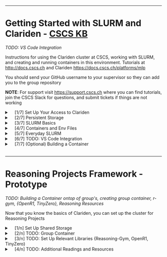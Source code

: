 
---
# Getting Started with SLURM and Clariden - [CSCS KB](https://docs.cscs.ch/clusters/clariden)
_TODO: VS Code Integration_

Instructions for using the Clariden cluster at CSCS, working with SLURM, and creating and running containers in this environment. Tutorials at http://docs.cscs.ch and Clariden https://docs.cscs.ch/platforms/mlp

You should send your GitHub username to your supervisor so they can add you to the group repository


**NOTE**: For support visit https://support.cscs.ch where you can find tutorials, join the CSCS Slack for questions, and submit tickets if things are not working


<details>
<summary>&nbsp;&nbsp;&nbsp;&nbsp;[1/7] Set Up Your Access to Clariden</summary>

[CSCS KB](https://confluence.cscs.ch/spaces/KB/pages/847904884/Debug+in+your+containers+with+IDEs)<br>Clariden is the supercomputer from CSCS that we mainly use

1. Check your e-mail for an invite, _"Invitation to Join CSCS"_, and complete registration

2. Wait until your account is manually confirmed, you should receive a second e-mail to setup your password and OTP (One-Time Password using an Authenticator App). Confirm your account by logging into [https://portal.cscs.ch](https://portal.cscs.ch)

3. Run the script for SSH key setup and connection to Clariden

    1. Pull the setup and configuration script
        ```bash
        curl -sL https://raw.githubusercontent.com/swiss-ai/reasoning_getting-started/main/{cscs-cl_setup.sh,user.env} -OO && chmod +x cscs-cl_setup.sh && ./cscs-cl_setup.sh
        ```

    2. Add to `user.env` your `WANDB_API_KEY`, `HF_TOKEN`, Git Credentials, and any other env variables
        - `LOCAL_GIT_SSH_KEYPATH` is the path to your local private Git SSH key, e.g. `$HOME/.ssh/GitKey` (**not** .pub), if you haven't done so, generate https://www.youtube.com/watch?v=DuMcXyQkj5g then add https://github.com/settings/ssh/new you can test it works with
            ```bash
            ssh -T git@github.com
            ```
            You may need to add the key to ssh config (replacing `<key_name>` (**not** .pub))
            ```bash
            echo -e "\nIdentityFile $HOME/.ssh/<key_name>" >> $HOME/.ssh/config
            ```
        - You can find your Git email at https://github.com/settings/emails if you want a private email select _'Keep my email addresses private'_ and use the email in the format `<ID>+<username>@users.noreply.github.com`

        **NOTE**: If you want to move `user.env`, make sure to run `./cscs-cl_setup.sh` again in the new directory

    3. To connect to Clariden simply run
        ```bash
        cscs-cl
        ```
        **NOTE**: Cluster SSH keys are valid for 24h, after which running `cscs-cl` will automatically generate new keys

    2. If you were able to login but suddenly get `Too many authentication failures` when logging into Clariden, you might have some deprecated keys in your ssh-agent. Try removing all ssh-agent identities (keys) and try again
       ```bash
       ssh-add -D
       cscs-cl
       ```

8. The preinstalled packages, like python, can be outdated and limiting. It's a good idea to work with your own miniconda environment

    1. Install miniconda by running the following commands, Clariden nodes use the `aarch64` ARM64bit architecture, meaning we can't use `x86_64` as is likely what your personal machine is running (you can check on linux using `uname -m`)<br>**NOTE**: Answer _"no"_ when prompted _"Do you wish to update your shell profile to automatically initialize conda?"_
       ```bash
       cd && wget https://repo.anaconda.com/miniconda/Miniconda3-latest-Linux-aarch64.sh
       bash ./Miniconda3-latest-Linux-aarch64.sh
       rm ./Miniconda3-latest-Linux-aarch64.sh
       ```
       To make conda available in your shell, run to add to your shell-rc, e.g. `$HOME/{.bashrc, .zshrc}`<br>If you picked a different path for conda than default `~/miniconda3`, change the path accordingly
       ```bash
       echo -e "\nsource ~/miniconda3/etc/profile.d/conda.sh" >> $HOME/.${SHELL##*/}rc
       source $HOME/.${SHELL##*/}rc
       ```
       You can manually enable and disable the conda env using `conda activate` and `conda deactivate`

       VS Code will usually handle auto-activation of conda envs, if you want a specific conda env automatically activated on CLI, run (replace `base` with `<env_name>` for another env)
       ```bash
       echo -e "\nconda activate base" >> $HOME/.${SHELL##*/}rc
       ```

    3. If your conda env (e.g. `base`) is activated you should see it in the context indicator of your terminal - `(base) [clariden][<user>@clariden-ln001 ~]$` You can now install any packages you need
       ```bash
       pip install --upgrade pip setuptools
       ...
       ```
</details>

<details>
<summary>&nbsp;&nbsp;&nbsp;&nbsp;[2/7] Persistent Storage</summary>

[CSCS KB](https://docs.cscs.ch/storage/filesystems)<br>Just connecting to Clariden via `cscs-cl` will give you a login node on `/users/$USER` with only 50GB of storage and should only be used for configuration files. Any files created during execution on a compute node (discussed later) will be lost once the session ends. For persistent storage, the Clariden cluster has two mounted storage partitions:
- `/iopsstor` is smaller and intended for faster, short-term access (3PB shared across all users)<br>Your personal scratch partition is on `/iopsstor/scratch/cscs/$USER` for easy access you can add a symbolic link to your home directory
    ```bash
    ln -s /iopsstor/scratch/cscs/$USER/ $HOME/scratch
    ```
- `/capstor` is slower but larger and intended for large files (150TB and 1M inodes(files)/user)<br>Your personal storage partition is on `/capstor/scratch/cscs/$USER`<br>**DO NOT** write to capstor from compute nodes during a job, always write to iopsstor. capstor is not meant for quick reading and writing of many files

**IMPORTANT: Files on `/iopsstor/scratch` and `/capstor/scratch` are cleaned after 30 days**, remove temporary files and transfer important data to group capstor (**NOT** personal capstor as discussed previously, will be discussed in 'Reasoning Projects Framework')

You can check your usage quota by logging into ela.cscs.ch (it currently doesn't work on Clariden)
```
ssh ela "quota"
```
</details>

<details>
<summary>&nbsp;&nbsp;&nbsp;&nbsp;[3/7] SLURM Basics</summary>

[CSCS KB](https://docs.cscs.ch/running/slurm)<br>Clariden uses SLURM to allocate and schedule compute resources across the cluster for efficient and fair usage among users. Example SLURM commands:

1. `sinfo -a -l`<br>Check available partitions (queues for jobs to run) and their nodes. `-a` show all partitions, `-l` in long format

2. **NOTE**: Never run compute-intensive jobs on the login node!

    For quick jobs
    ```bash
    srun --account=a-infra01 --time=01:00 -p debug --pty bash -c '<command>'
    ```
    `--account` is mandatory and can be checked in [CSCS Projects](https://portal.cscs.ch/projects) (infra01, infra01-0, infra01-1 for infra) or `id -Gn`<br>`--time=01:00` specifies runtime (1 minute, shorter jobs get priority)<br>`-p` specifies the partition (`debug` is usually for quick tests, max. 1h30min; else `normal`, max. 12h)<br>`--pty` starts an interactive session<br>`bash -c '<command>'` will run the subsequent command with bash

    You can get an interactive compute node for 1h30min (such as to process data)

    ```bash
    srun --account=a-infra01 -p debug --pty bash
    ```
    For experiments you should use `sbatch` (See [5/7])

3. To replace `srun --account=a-$(id -Gn) -p debug --pty` with a shorthand `sdebug` command run (``--container-writable`` allows you to write if in a container, discussed in [4/7])
    ```bash
    echo -e "\nalias sdebug='srun --account=a-\$(id -Gn) -p debug --pty --container-writable \"\$@\"'" >> $HOME/.${SHELL##*/}rc && source $HOME/.${SHELL##*/}rc
    ```
    Now you can simply run

    `sdebug bash` to get an interactive compute node<br>`sdebug <options>` to add options such as `-t <MM:SS>` time, `bash -c '<command>'` for commands

4. `squeue --me`<br>Show your own jobs, their `<JOBID>`, and `<NODELIST>`. You can prepend `watch -n <interval>` to refresh the command every `<interval>` seconds

5. `scancel <JOBID>`<br>Cancel an individual _\<JOBID\>_

    `scancel --me`<br>Cancel your jobs

6. `scontrol show job <JOBID>`<br>See more details about your job after completion

7. `scontrol show nodes <NODELIST>`<br>See specific details about a node, usually nid00NNNN
</details>

<details>
<summary>&nbsp;&nbsp;&nbsp;&nbsp;[4/7] Containers and Env Files</summary>

[CSCS KB](https://confluence.cscs.ch/spaces/KB/pages/894960480/Container+Engine)<br>Clariden containers run with Enroot for consistent and reproducible environments, making it possible to run Docker images without requiring elevated privileges. They are defined by `.toml` files which specify the container image to use, along with filesystem paths to mount inside it

1. Create a simple `my_env.toml` file in `$HOME/.edf/` (this allows you to call the env file without the full path)
    ```bash
    mkdir -p $HOME/.edf
    cat > $HOME/.edf/my_env.toml << EOF
    image = "/capstor/store/cscs/swissai/a06/containers/nanotron_pretrain/latest/nanotron_pretrain.sqsh"
    mounts = ["/capstor", "/iopsstor", "/users"]
    workdir = "/workspace"

    [annotations]
    com.hooks.aws_ofi_nccl.enabled = "true"
    com.hooks.aws_ofi_nccl.variant = "cuda12"
    EOF
    ```
    The annotations are arguments to load the proper NCCL plugin that CSCS has prepared for us<br>**NOTE**: EDF files expect realpaths (fullpaths), so `$GLOBAL_VARS` are **NOT** allowed, e.g. '$HOME' or '~' are **NOT** allowed, use `/users/<USER>` instead, replacing `<USER>` with your actual username ('$USER' also **NOT** allowed), to figure out the realpath run `pwd` in any directory

2. Launch an interactive session using the env file
    ```bash
    sdebug --environment=my_env bash
    ```
    **NOTE**: Only files saved in mounted paths (`my_env` example `/capstor`, `/iopsstor`, and `/users`) are persistent, changes to other paths like `/workspace` will be lost once the container session ends

3. You can also change the working directory in your `~/.edf/my_env.toml` file to your `$HOME`, manually (replacing `<USERNAME>`):
    ```bash
    workdir = "/users/<USERNAME>"
    ```
    or, with `sed`:
    ```bash
    sed -i.bak "s|^workdir = .*|workdir = \"/users/$USER\"|" $HOME/.edf/my_env.toml && rm $HOME/.edf/my_env.toml.bak
    ```
    Now, when you run jobs, you will start in your `$HOME` directory and can write to `$HOME/scratch`

3. If you aren't already familiar, it is worthwhile to learn CLI text editors like [vim](https://youtu.be/uE4aljoMBeg)
</details>

<details>
<summary>&nbsp;&nbsp;&nbsp;&nbsp;[5/7] Everyday SLURM</summary>

[CSCS KB](https://confluence.cscs.ch/spaces/KB/pages/794296411/Running+jobs)<br>

1. `sdebug <options>` for quick jobs max. 1h30min (make sure to include a shell, e.g. `bash`)<br>`squeue --me` to see your jobs<br>`ctrl+d` to exit<br>`scancel <JOBID>` to cancel a _\<JOBID\>_ or `scancel --me` to cancel all your jobs

2. For most production workloads or long-running experiments you'll submit jobs _non-interactively_ with `sbatch`. This allows the scheduler to queue up your jobs, allocate resources when they become available, and run your commands without you needing to stay logged in. Run `sbatch --help` to see all options available

    **NOTE: 'normal' partition jobs are max. 12h, 'debug' max. 1h30min, make sure to checkpoint**

    1. Create a file named `my_first_sbatch.sh` with the following content (read every entry) (substitute _'a-infra01'_ if your project is different)
    ```bash
    #!/bin/bash
    #SBATCH --job-name=my_first_sbatch   # A name for your job. Visible in squeue.
    #SBATCH --account=a-infra01          # The account you are charged for the job
    #SBATCH --nodes=1                    # Number of compute nodes to request.
    #SBATCH --ntasks-per-node=1          # Tasks (processes) per node
    #SBATCH --time=00:10:00              # HH:MM:SS, set a time limit for this job (here 10min)
    #SBATCH --partition=debug            # Partition to use; "debug" is usually for quick tests
    #SBATCH --mem=460000                 # Memory needed (simply set the mem of a node)
    #SBATCH --cpus-per-task=288          # CPU cores per task (simply set the number of cpus a node has)
    #SBATCH --environment=my_env         # the environment to use (See [4/7])
    #SBATCH --output=/iopsstor/scratch/cscs/%u/my_first_sbatch.out  # log file for stdout, prints, et cetera
    #SBATCH --error=/iopsstor/scratch/cscs/%u/my_first_sbatch.out  # log file for stderr, errors

    # Exit immediately if a command exits with a non-zero status (good practice)
    set -eo pipefail

    # Print SLURM variables so you see how your resources are allocated
    echo "Job Name: $SLURM_JOB_NAME"
    echo "Job ID: $SLURM_JOB_ID"
    echo "Allocated Node(s): $SLURM_NODELIST"
    echo "Number of Tasks: $SLURM_NTASKS"
    echo "CPUs per Task: $SLURM_CPUS_PER_TASK"
    echo "Current path: $(pwd)"
    ```

    2. Run `sbatch my_first_sbatch.sh` then `watch -n 1 squeue --me` and check `ST` the [Status Code](https://slurm.schedmd.com/squeue.html#SECTION_JOB-STATE-CODES)<br>`PD` - Pending, `R` - Running, `CG` - Completing

    3. Once completed, check the output file
    ```bash
    cat ~/scratch/my_first_sbatch.out
    ```
    **Remember to remove temporary files and transfer important data to `~/project` once jobs are finished (will be discussed in 'Reasoning Projects Framework'), else they will be cleaned after 30 days**
</details>

<details>
<summary>&nbsp;&nbsp;&nbsp;&nbsp;[6/7] TODO: VS Code Integration</summary>

https://docs.cscs.ch/access/vscode
1. Install Remote Explorer

    1. File > Preferences > Extensions

    2. Select Remote Explorer by Microsoft and install it

2. Enable this setting to prevent disconnects (you need to connect to Clariden with VS Code at least once before this setting appears)

    1. File > Preferences > Settings

    2. Search for: `remote.SSH.serverListenOnSocket`

    3. Enable this setting by selecting the checkbox.

3. In VS Code, now click on Remote Explorer and select Clariden server (which it took from your ssh config). Once connected you should be able to navigate your home directory on the Clariden login node. If you keep having problems ensure your `ssh clariden` works as expected and manually delete `.vscode-server`on Clariden so VS Code reinstalls the VS Code server from scratch
</details>

<details>
<summary>&nbsp;&nbsp;&nbsp;&nbsp;[7/7] (Optional) Building a Container</summary>

[CSCS KB](https://docs.cscs.ch/build-install/containers)

1. Set up Nvidia GPU Cloud (NGC) access to use Nvidia Containers

    1. Navigate to https://ngc.nvidia.com/setup/api-key and create an account if you don't have one

    2. Click the green button on the top right named "Generate API Key" and copy it

    3. Login to Clariden `cscs-cl` and run the following commands to configure `enroot` with your `<API_KEY>` (you will need the key again for 'ngc config set' later)
        ```bash
        NGC_API_KEY="<API_KEY>"
        ```
        ```bash
        mkdir -p $HOME/.config/enroot
        cat > $HOME/.config/enroot/.credentials << EOF
        machine nvcr.io login \$oauthtoken password $NGC_API_KEY
        machine authn.nvidia.com login \$oauthtoken password $NGC_API_KEY
        EOF
        unset NGC_API_KEY
        ```

    4. Download and unzip ngc-cli for 'ARM64 Linux' from https://ngc.nvidia.com/setup/installers/cli and add it to your PATH
        ```bash
        cd && wget --content-disposition https://api.ngc.nvidia.com/v2/resources/nvidia/ngc-apps/ngc_cli/versions/3.60.2/files/ngccli_arm64.zip -O ngccli_arm64.zip && unzip ngccli_arm64.zip
        echo -e "\nexport PATH=\"\$PATH:$HOME/ngc-cli\"" >> $HOME/.${SHELL##*/}rc && source $HOME/.${SHELL##*/}rc
        rm ngc-cli.md5 ngccli_arm64.zip
        ```

    5. Configure NGC by running the following command, enter your `<API_KEY>` when prompted
        ```bash
        ngc config set
        ```

    6. Replace the image in your `~/.edf/my_env.toml` file with a 'LINUX / ARM64' image that contains everything to run pytorch on GPUs https://catalog.ngc.nvidia.com/orgs/nvidia/containers/pytorch/tags
        ```bash
        image = "nvcr.io#nvidia/pytorch:25.01-py3"
        ```

    7. Run `sdebug --environment=my_env bash` and wait a minute while the container is downloaded, then check if you can import torch (make sure you are not in a conda env)
        ```bash
        python -c "import torch; print(torch.cuda.get_device_name()); print(torch.cuda.device_count())"
        ```
        and check GPUs
        ```bash
        nvidia-smi
        ```

2. In the login node, setup your container config
    ```bash
    mkdir -p $HOME/.config/containers
    cat > $HOME/.config/containers/storage.conf << EOF
    [storage]
    driver = "overlay"
    runroot = "/dev/shm/\$USER/runroot"
    graphroot = "/dev/shm/\$USER/root"

    [storage.options.overlay]
    mount_program = "/usr/bin/fuse-overlayfs-1.13"
    EOF
    ```

3. In your home directory of the login node on Clariden, create a file `Dockerfile`
    ```Dockerfile
    FROM nvcr.io/nvidia/pytorch:25.01-py3

    # setup
    RUN apt-get update && apt-get install python3-pip python3-venv -y
    RUN pip install --upgrade pip setuptools==69.5.1

    # Install the rest of dependencies.
    RUN pip install \
        datasets \
        transformers \
        accelerate \
        wandb \
        dacite \
        pyyaml \
        numpy \
        packaging \
        safetensors \
        tqdm \
        sentencepiece \
        tensorboard \
        pandas \
        jupyter \
        deepspeed \
        seaborn

    # Create a work directory
    RUN mkdir -p /workspace
    ```
    The Dockerfile defines steps to build a container image. In this example, we build on top of NVIDIA's PyTorch container `nvcr.io/nvidia/pytorch:25.01-py3` which comes pre-configured with GPU acceleration and optimized libraries for deep learning. The Dockerfile then installs system dependencies ('python3-pip', 'python3-venv') and a collection of Python libraries for machine learning, data processing, and visualization

    Beyond installing packages, a Dockerfile can also define environment variables, set up default commands, configure network settings, expose ports, and optimize the container size using multi-stage builds. [Docker's official documentation](https://docs.docker.com/reference/dockerfile)

4. We will now build the container. **DO NOT BUILD ON THE LOGIN NODE**. You may hit space or memory limits and it will make the login node less responsive for all other users

    Initialize a container without an env `sdebug bash`

    Once you are on the compute node, navigate to the folder with your Dockerfile and use `podman` to create an image named `my_pytorch:25.01-py3` (be patient)
    ```bash
    podman build -t my_pytorch:25.01-py3 .
    ```

5. After you created your image you can see it in your local container registry
    ```bash
    podman images
    ```

6. Use `enroot` to save the image into a `.sqsh` compressed SquashFS which you can share with others. `enroot import` will convert the container image, `-o` specifies the output<br>**NOTE**: Save to scratch as the file can be large (easily 20GB, your $HOME only has 50GB). If you are planning to share your image across team-members, contact your supervisor so we can put it on persistent storage
    ```bash
    cd $HOME/scratch
    enroot import -o my_pytorch.sqsh podman://my_pytorch:25.01-py3
    ```

7. Now you can replace the image in your `~/.edf/my_env.toml` file with the `.sqsh` real filepath
    ```bash
    image = "/iopsstor/scratch/cscs/<USER>/my_pytorch.sqsh"
    ```
    **NOTE**: EDF files expect realpaths (fullpaths), so `$GLOBAL_VARS` are **NOT** allowed, make sure to replace `<USER>` with your actual username or replace with `sed`
    ```bash
    sed -i.bak "s|^image = .*|image = \"/iopsstor/scratch/cscs/$USER/my_pytorch.sqsh\"|" $HOME/.edf/my_env.toml && rm $HOME/.edf/my_env.toml.bak
    ```

8. Try it out and check if your software packages are now available when you get a compute node
    ```bash
    sdebug --environment=my_env bash -c "pip list"
    ```
</details>
<br>


---
# Reasoning Projects Framework - Prototype
_TODO: Building a Container ontop of group's, creating group container, r-gym, {OpenR1, TinyZero}, Reasoning Resources_

Now that you know the basics of Clariden, you can set up the cluster for Reasoning Projects


<details>
<summary>&nbsp;&nbsp;&nbsp;&nbsp;[1/n] Set Up Shared Storage</summary>

- `/users/$USER` - For personal configuration files, use your home directory (`$HOME`, `~`) (50GB)
- `/iopsstor/scratch/cscs/$USER` - For compute jobs, use your personal scratch (`$SCRATCH`) (30d cleanup)
- `/capstor/scratch/cscs/$USER` - For large files, transfer to your personal storage **after** compute finished (30d cleanup)

For persistent storage for the most important files and group data, use `/capstor/store/cscs/swissai/infra01/reasoning` (if you don't have access, message your supervisor)<br>**DO NOT write to this during compute**, it costs $$$

Currently, the structure is
```bash
/capstor/store/cscs/swissai/infra01/reasoning
├── data/       # shared project data
├── imgs/       # project containers
├── models/     # shared models
└── users/      # individual user folders
```
1. First, create a symbolic link to the project folder
    ```bash
    ln -s /capstor/store/cscs/swissai/infra01/reasoning $HOME/shared
    ```

2. Create your user folder
    ```bash
    mkdir -p /capstor/store/cscs/swissai/infra01/reasoning/users/$USER
    ```

3. Create a symbolic link to your user folder
    ```bash
    ln -s /capstor/store/cscs/swissai/infra01/reasoning/users/$USER $HOME/project
    ```

Now, when you have data you need persistent, you can use
- `~/project` - For personal persistent data (important source code, results, et cetera)
- `~/shared/*` - For shared persistent data (data, models, et cetera)

**DO NOT** write to these during compute (that is what `$SCRATCH` is for), only transfer data you need saved after or e.g. source-code that cannot fit in your 50GB `$HOME`
</details>

<details>
<summary>&nbsp;&nbsp;&nbsp;&nbsp;[2/n] TODO: Group Container</summary>
</details>

<details>
<summary>&nbsp;&nbsp;&nbsp;&nbsp;[3/n] TODO: Set Up Relevant Libraries {Reasoning-Gym, OpenR1, TinyZero}</summary>
</details>

<details>
<summary>&nbsp;&nbsp;&nbsp;&nbsp;[4/n] TODO: Additional Readings and Resources</summary>
</details>
